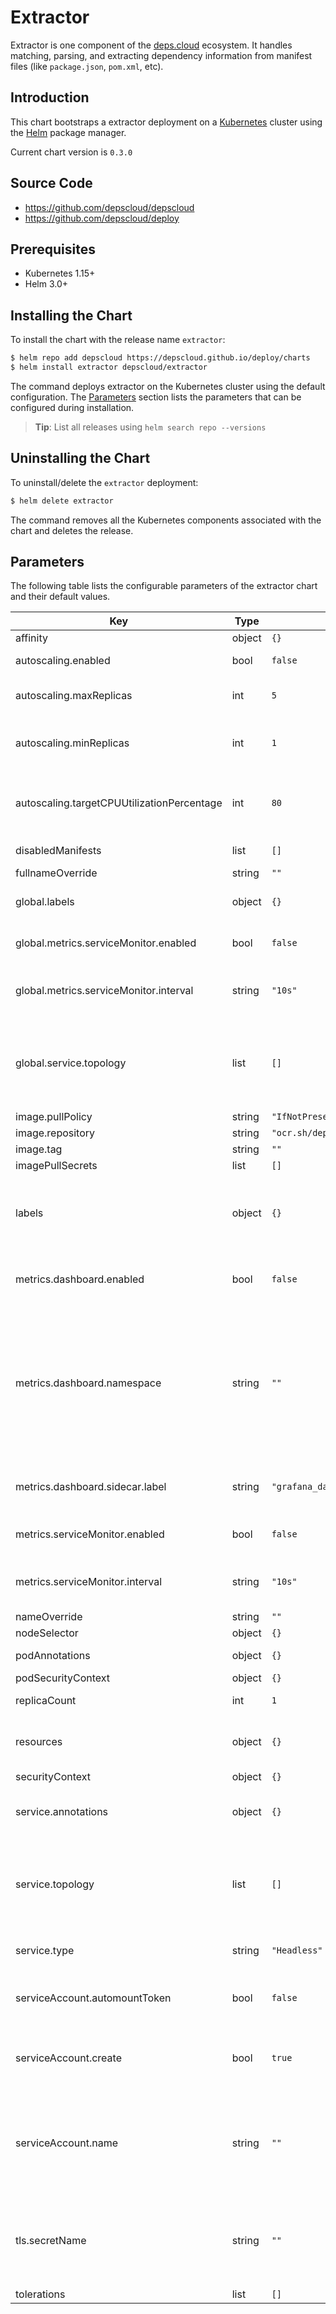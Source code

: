 # Extractor

Extractor is one component of the [deps.cloud](https://deps.cloud) ecosystem.
It handles matching, parsing, and extracting dependency information from manifest files (like `package.json`, `pom.xml`, etc).

## Introduction

This chart bootstraps a extractor deployment on a [Kubernetes] cluster using the [Helm] package manager.

[kubernetes]: https://kubernetes.io
[helm]: https://helm.sh

Current chart version is `0.3.0`

## Source Code

- <https://github.com/depscloud/depscloud>
- <https://github.com/depscloud/deploy>

## Prerequisites

- Kubernetes 1.15+
- Helm 3.0+

## Installing the Chart

To install the chart with the release name `extractor`:

```bash
$ helm repo add depscloud https://depscloud.github.io/deploy/charts
$ helm install extractor depscloud/extractor
```

The command deploys extractor on the Kubernetes cluster using the default configuration.
The [Parameters](#parameters) section lists the parameters that can be configured during installation.

> **Tip**: List all releases using `helm search repo --versions`

## Uninstalling the Chart

To uninstall/delete the `extractor` deployment:

```bash
$ helm delete extractor
```

The command removes all the Kubernetes components associated with the chart and deletes the release.

## Parameters

The following table lists the configurable parameters of the extractor chart and their default values.

| Key                                        | Type   | Default                        | Description                                                                                                                                                 |
| ------------------------------------------ | ------ | ------------------------------ | ----------------------------------------------------------------------------------------------------------------------------------------------------------- |
| affinity                                   | object | `{}`                           |                                                                                                                                                             |
| autoscaling.enabled                        | bool   | `false`                        | Enable autoscaling.                                                                                                                                         |
| autoscaling.maxReplicas                    | int    | `5`                            | The maximum number of replicas allowed.                                                                                                                     |
| autoscaling.minReplicas                    | int    | `1`                            | The minimum number of replicas to maintain.                                                                                                                 |
| autoscaling.targetCPUUtilizationPercentage | int    | `80`                           | The target CPU utilization threshold when autoscaling is triggered.                                                                                         |
| disabledManifests                          | list   | `[]`                           | Turn specific manifests off.                                                                                                                                |
| fullnameOverride                           | string | `""`                           |                                                                                                                                                             |
| global.labels                              | object | `{}`                           | Common labels added to all resources.                                                                                                                       |
| global.metrics.serviceMonitor.enabled      | bool   | `false`                        | Create a Prometheus ServiceMonitor.                                                                                                                         |
| global.metrics.serviceMonitor.interval     | string | `"10s"`                        | Configure the scrape interval used by the monitor.                                                                                                          |
| global.service.topology                    | list   | `[]`                           | Configure the routing topology. Requires ServiceTopology feature gate and ClusterIP.                                                                        |
| image.pullPolicy                           | string | `"IfNotPresent"`               |                                                                                                                                                             |
| image.repository                           | string | `"ocr.sh/depscloud/extractor"` |                                                                                                                                                             |
| image.tag                                  | string | `""`                           |                                                                                                                                                             |
| imagePullSecrets                           | list   | `[]`                           |                                                                                                                                                             |
| labels                                     | object | `{}`                           | Labels added to all resources. These are joined with the global configuration for the deployment.                                                           |
| metrics.dashboard.enabled                  | bool   | `false`                        | Enables the creation of the dashboard config map.                                                                                                           |
| metrics.dashboard.namespace                | string | `""`                           | Specify what namespace the config map should be deployed to. This may differ from your application configuration. Defaults to the namespace of the release. |
| metrics.dashboard.sidecar.label            | string | `"grafana_dashboard"`          | The label used by the sidecar to select the dashboard.                                                                                                      |
| metrics.serviceMonitor.enabled             | bool   | `false`                        | Create a Prometheus ServiceMonitor.                                                                                                                         |
| metrics.serviceMonitor.interval            | string | `"10s"`                        | Configure the scrape interval used by the monitor.                                                                                                          |
| nameOverride                               | string | `""`                           |                                                                                                                                                             |
| nodeSelector                               | object | `{}`                           |                                                                                                                                                             |
| podAnnotations                             | object | `{}`                           | Annotations for the pod.                                                                                                                                    |
| podSecurityContext                         | object | `{}`                           |                                                                                                                                                             |
| replicaCount                               | int    | `1`                            | The number of instances to run.                                                                                                                             |
| resources                                  | object | `{}`                           | Configure the resources allocated to the process.                                                                                                           |
| securityContext                            | object | `{}`                           |                                                                                                                                                             |
| service.annotations                        | object | `{}`                           | Specify any annotations to add to the service.                                                                                                              |
| service.topology                           | list   | `[]`                           | Configure the routing topology. Requires ServiceTopology feature gate and ClusterIP.                                                                        |
| service.type                               | string | `"Headless"`                   | Configure the service type to use.                                                                                                                          |
| serviceAccount.automountToken              | bool   | `false`                        | Determine pods should automount the token.                                                                                                                  |
| serviceAccount.create                      | bool   | `true`                         | Specifies whether a service account should be created.                                                                                                      |
| serviceAccount.name                        | string | `""`                           | The name of the service account to use. If not set and create is true, a name is generated using the fullname template                                      |
| tls.secretName                             | string | `""`                           | Configure mTLS for the gateway. The secret needs 3 keys: `tls.crt`, `tls.key`, and `ca.crt`.                                                                |
| tolerations                                | list   | `[]`                           |                                                                                                                                                             |
